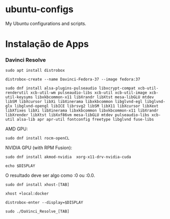 # ubuntu-configs
My Ubuntu configurations and scripts.

# Instalação de Apps
### Davinci Resolve
```
sudo apt install distrobox
```
```
distrobox-create --name Davinci-Fedora-37 --image fedora:37
```
```
sudo dnf install alsa-plugins-pulseaudio libxcrypt-compat xcb-util-renderutil xcb-util-wm pulseaudio-libs xcb-util xcb-util-image xcb-util-keysyms libxkbcommon-x11 libXrandr libXtst mesa-libGLU mtdev libSM libXcursor libXi libXinerama libxkbcommon libglvnd-egl libglvnd-glx libglvnd-opengl libICE librsvg2 libSM libX11 libXcursor libXext libXfixes libXi libXinerama libxkbcommon libxkbcommon-x11 libXrandr libXrender libXtst libXxf86vm mesa-libGLU mtdev pulseaudio-libs xcb-util alsa-lib apr apr-util fontconfig freetype libglvnd fuse-libs
```
AMD GPU:
```
sudo dnf install rocm-openCL
```
NVIDIA GPU (with RPM Fusion):
```
sudo dnf install akmod-nvidia  xorg-x11-drv-nvidia-cuda
```
```
echo $DISPLAY
```
O resultado deve ser algo como :0 ou :0.0.
```
sudo dnf install xhost-[TAB]
```
```
xhost +local:docker
```
```
distrobox-enter --display=$DISPLAY
```
```
sudo ./DaVinci_Resolve_[TAB]
```
